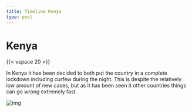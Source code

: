 ```yaml
---
title: Timeline Kenya
type: post
---
```

# **Kenya**


{{< vspace 20 >}}

In Kenya it has been decided to both put the country in a complete lockdown including curfew during the night. This is despite the relatively low amount of new cases, but as it has been seen it other countries things can go wrong extremely fast.  

![img](/kenya_timeline.PNG)